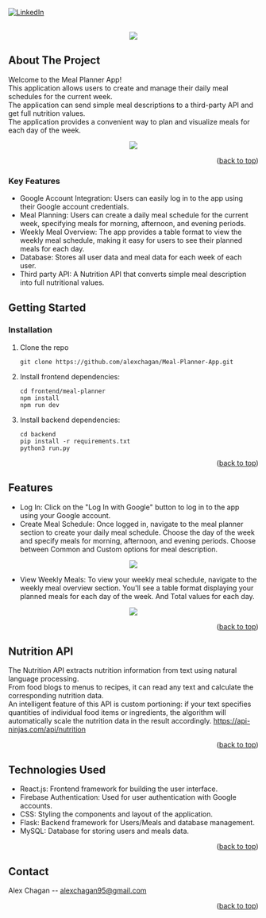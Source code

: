 

[![LinkedIn][linkedin-shield]][linkedin-url]

<!-- PROJECT LOGO -->
<br />
<div align="center">
<img src=https://github.com/alexchagan/Meal-Planner-App/assets/44925899/4e21b983-6e6a-4971-b6d5-e7ce19e68f6c>
</div>

<!-- ABOUT THE PROJECT -->
## About The Project
Welcome to the Meal Planner App! <br />
This application allows users to create and manage their daily meal schedules for the current week. <br />
The application can send simple meal descriptions to a third-party API and get full nutrition values. <br />
The application provides a convenient way to plan and visualize meals for each day of the week. <br />

<div align="center">
<img src=https://github.com/alexchagan/Meal-Planner-App/assets/44925899/5bb981a6-0eea-4c44-a934-95832a35fa00>
</div>

<p align="right">(<a href="#readme-top">back to top</a>)</p>

### Key Features
* Google Account Integration: Users can easily log in to the app using their Google account credentials.
* Meal Planning: Users can create a daily meal schedule for the current week, specifying meals for morning, afternoon, and evening periods.
* Weekly Meal Overview: The app provides a table format to view the weekly meal schedule, making it easy for users to see their planned meals for each day.
* Database: Stores all user data and meal data for each week of each user.
* Third party API: A Nutrition API that converts simple meal description into full nutritional values.

<!-- GETTING STARTED -->
## Getting Started

### Installation


1. Clone the repo
   ```
   git clone https://github.com/alexchagan/Meal-Planner-App.git
   ```
2. Install frontend dependencies:
   ```
   cd frontend/meal-planner
   npm install
   npm run dev
   ```

3. Install backend dependencies:
   ```
   cd backend
   pip install -r requirements.txt
   python3 run.py
   ```
<p align="right">(<a href="#readme-top">back to top</a>)</p>



<!-- USAGE EXAMPLES -->
## Features

* Log In: Click on the "Log In with Google" button to log in to the app using your Google account.
* Create Meal Schedule: Once logged in, navigate to the meal planner section to create your daily meal schedule. Choose the day of the week and specify meals for morning, afternoon, and evening periods. Choose between Common and Custom options for meal description.
 <div align="center">
  <img src=https://github.com/alexchagan/Meal-Planner-App/assets/44925899/4b7ca843-a0ed-4219-ae80-a65d334f2815>
 </div>
   
* View Weekly Meals: To view your weekly meal schedule, navigate to the weekly meal overview section. You'll see a table format displaying your planned meals for each day of the week. And Total values for each day. 
 <div align="center">
  <img src=https://github.com/alexchagan/Meal-Planner-App/assets/44925899/2d2d37a6-74c4-4f6b-a4a3-d512b6dc266f>

 </div>

<p align="right">(<a href="#readme-top">back to top</a>)</p>

## Nutrition API
The Nutrition API extracts nutrition information from text using natural language processing.<br />
From food blogs to menus to recipes, it can read any text and calculate the corresponding nutrition data.<br />
An intelligent feature of this API is custom portioning: if your text specifies quantities of individual food items or ingredients, the algorithm will automatically scale the nutrition data in the result accordingly.
https://api-ninjas.com/api/nutrition
<p align="right">(<a href="#readme-top">back to top</a>)</p>


## Technologies Used 
* React.js: Frontend framework for building the user interface.
* Firebase Authentication: Used for user authentication with Google accounts.
* CSS: Styling the components and layout of the application.
* Flask: Backend framework for Users/Meals and database management.
* MySQL: Database for storing users and meals data.

<p align="right">(<a href="#readme-top">back to top</a>)</p>



<!-- CONTACT -->
## Contact

Alex Chagan  -- alexchagan95@gmail.com

<p align="right">(<a href="#readme-top">back to top</a>)</p>

<!-- MARKDOWN LINKS & IMAGES -->
<!-- https://www.markdownguide.org/basic-syntax/#reference-style-links -->
[linkedin-shield]: https://img.shields.io/badge/-LinkedIn-black.svg?style=for-the-badge&logo=linkedin&colorB=555
[linkedin-url]: https://www.linkedin.com/in/alex-chagan-a243221b6/
